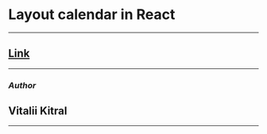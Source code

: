 # Layout calendar in React

---

## [Link](https://relaxed-hypatia-c78c7d.netlify.app/)

---

### _Author_

## Vitalii Kitral

---
